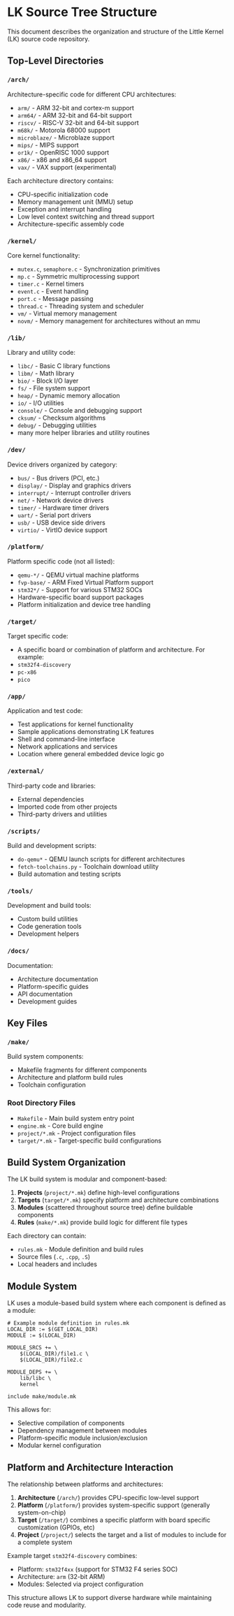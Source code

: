 # LK Source Tree Structure

This document describes the organization and structure of the Little Kernel (LK) source code repository.

## Top-Level Directories

### `/arch/`
Architecture-specific code for different CPU architectures:
- `arm/` - ARM 32-bit and cortex-m support
- `arm64/` - ARM 32-bit and 64-bit support
- `riscv/` - RISC-V 32-bit and 64-bit support
- `m68k/` - Motorola 68000 support
- `microblaze/` - Microblaze support
- `mips/` - MIPS support
- `or1k/` - OpenRISC 1000 support
- `x86/` - x86 and x86_64 support
- `vax/` - VAX support (experimental)

Each architecture directory contains:
- CPU-specific initialization code
- Memory management unit (MMU) setup
- Exception and interrupt handling
- Low level context switching and thread support
- Architecture-specific assembly code

### `/kernel/`
Core kernel functionality:
- `mutex.c`, `semaphore.c` - Synchronization primitives
- `mp.c` - Symmetric multiprocessing support
- `timer.c` - Kernel timers
- `event.c` - Event handling
- `port.c` - Message passing
- `thread.c` - Threading system and scheduler
- `vm/` - Virtual memory management
- `novm/` - Memory management for architectures without an mmu

### `/lib/`
Library and utility code:
- `libc/` - Basic C library functions
- `libm/` - Math library
- `bio/` - Block I/O layer
- `fs/` - File system support
- `heap/` - Dynamic memory allocation
- `io/` - I/O utilities
- `console/` - Console and debugging support
- `cksum/` - Checksum algorithms
- `debug/` - Debugging utilities
- many more helper libraries and utility routines

### `/dev/`
Device drivers organized by category:
- `bus/` - Bus drivers (PCI, etc.)
- `display/` - Display and graphics drivers
- `interrupt/` - Interrupt controller drivers
- `net/` - Network device drivers
- `timer/` - Hardware timer drivers
- `uart/` - Serial port drivers
- `usb/` - USB device side drivers
- `virtio/` - VirtIO device support

### `/platform/`
Platform specific code (not all listed):
- `qemu-*/` - QEMU virtual machine platforms
- `fvp-base/` - ARM Fixed Virtual Platform support
- `stm32*/` - Support for various STM32 SOCs
- Hardware-specific board support packages
- Platform initialization and device tree handling

### `/target/`
Target specific code:
- A specific board or combination of platform and architecture. For example:
- `stm32f4-discovery`
- `pc-x86`
- `pico`

### `/app/`
Application and test code:
- Test applications for kernel functionality
- Sample applications demonstrating LK features
- Shell and command-line interface
- Network applications and services
- Location where general embedded device logic go

### `/external/`
Third-party code and libraries:
- External dependencies
- Imported code from other projects
- Third-party drivers and utilities

### `/scripts/`
Build and development scripts:
- `do-qemu*` - QEMU launch scripts for different architectures
- `fetch-toolchains.py` - Toolchain download utility
- Build automation and testing scripts

### `/tools/`
Development and build tools:
- Custom build utilities
- Code generation tools
- Development helpers

### `/docs/`
Documentation:
- Architecture documentation
- Platform-specific guides
- API documentation
- Development guides

## Key Files

### `/make/`
Build system components:
- Makefile fragments for different components
- Architecture and platform build rules
- Toolchain configuration

### Root Directory Files
- `Makefile` - Main build system entry point
- `engine.mk` - Core build engine
- `project/*.mk` - Project configuration files
- `target/*.mk` - Target-specific build configurations

## Build System Organization

The LK build system is modular and component-based:

1. **Projects** (`project/*.mk`) define high-level configurations
2. **Targets** (`target/*.mk`) specify platform and architecture combinations
3. **Modules** (scattered throughout source tree) define buildable components
4. **Rules** (`make/*.mk`) provide build logic for different file types

Each directory can contain:
- `rules.mk` - Module definition and build rules
- Source files (`.c`, `.cpp`, `.S`)
- Local headers and includes

## Module System

LK uses a module-based build system where each component is defined as a module:

```make
# Example module definition in rules.mk
LOCAL_DIR := $(GET_LOCAL_DIR)
MODULE := $(LOCAL_DIR)

MODULE_SRCS += \
    $(LOCAL_DIR)/file1.c \
    $(LOCAL_DIR)/file2.c

MODULE_DEPS += \
    lib/libc \
    kernel

include make/module.mk
```

This allows for:
- Selective compilation of components
- Dependency management between modules
- Platform-specific module inclusion/exclusion
- Modular kernel configuration

## Platform and Architecture Interaction

The relationship between platforms and architectures:

1. **Architecture** (`/arch/`) provides CPU-specific low-level support
2. **Platform** (`/platform/`) provides system-specific support (generally system-on-chip)
3. **Target** (`/target/`) combines a specific platform with board specific customization (GPIOs, etc)
4. **Project** (`/project/`) selects the target and a list of modules to include for a complete system

Example target `stm32f4-discovery` combines:
- Platform: `stm32f4xx` (support for STM32 F4 series SOC)
- Architecture: `arm` (32-bit ARM)
- Modules: Selected via project configuration

This structure allows LK to support diverse hardware while maintaining code reuse and modularity.
